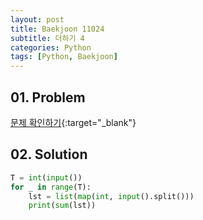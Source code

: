 ```yaml
---
layout: post
title: Baekjoon 11024
subtitle: 더하기 4
categories: Python
tags: [Python, Baekjoon]
---
```


## 01. Problem

[문제 확인하기](https://www.acmicpc.net/problem/11024){:target="_blank"}

## 02. Solution

```Python
T = int(input())
for _ in range(T):
    lst = list(map(int, input().split()))
    print(sum(lst))
```
